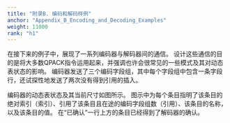 ```yaml
---
title: "附录B. 编码和解码样例"
anchor: "Appendix_B_Encoding_and_Decoding_Examples"
weight: 11000
rank: "h1"
---
```


在接下来的例子中，展现了一系列编码器与解码器间的通信。
设计这些通信的目的是将大多数QPACK指令运用起来，并强调也许会很常见的一些模式及其对动态表状态的影响。
编码器发送了三个编码字段组，其中每个字段组中包含一条字段行，还试探性地发送了两次没有得到引用的插入。

编码器的动态表状态及其当前尺寸如图所示。
图示中为每个条目指明了该条目的绝对索引（索引）、引用了该条目且在途的编码字段组数（引用）、该条目的名称，以及该条目的值。
在“已确认”一行上方的条目已经得到了解码器的确认。
